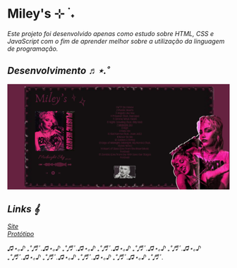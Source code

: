 # Miley's ⊹ ࣪ ˖

<i> Este projeto foi desenvolvido apenas como estudo sobre HTML, CSS e JavaScript com o fim de aprender melhor sobre a utilização da linguagem de programação.<i>

## Desenvolvimento ♬⋆.˚

![print estático](static/assets/printmiley.png)

## Links 𝄞

[Site](https://miley-0em2.onrender.com/) <br>
[Protótipo](https://www.canva.com/design/DAGva65ZW9w/hCKoWhRTpr6L7K9AsgsRSg/edit) 

<i> ♫⋆｡♪ ₊˚♬ﾟ.♫⋆｡♪ ₊˚♬ﾟ.♫⋆｡♪ ₊˚♬ﾟ.♫⋆｡♪ ₊˚♬ﾟ.♫⋆｡♪ ₊˚♬ﾟ.♫⋆｡♪ ₊˚♬ﾟ.♫⋆｡♪ ₊˚♬ﾟ.♫⋆｡♪ ₊˚♬ﾟ.♫⋆｡♪ ₊˚♬ﾟ.♫⋆｡♪ ₊˚♬ﾟ.
